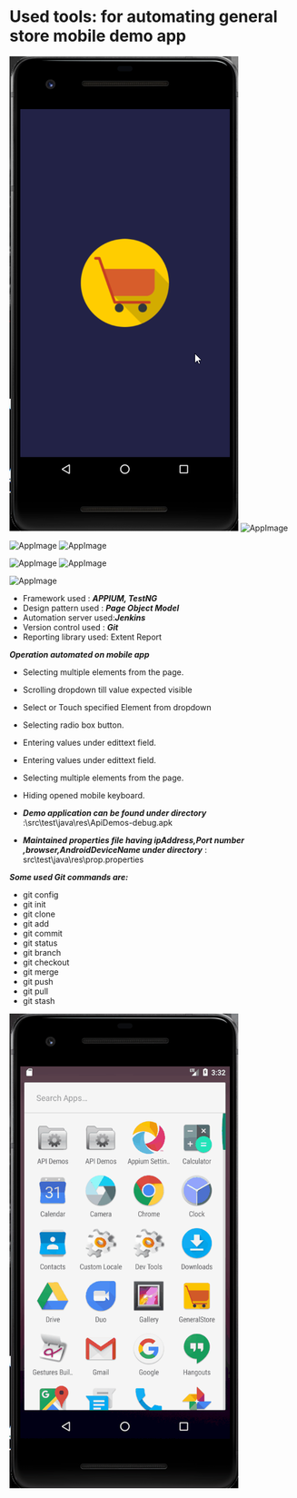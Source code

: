# Used tools: for automating general store mobile demo app

![AppImage](./APP-IMAGES/img1.jpg)	![AppImage](.APP-IMAGES/img2.jpg)

![AppImage](.APP-IMAGES/img3.jpg) ![AppImage](.APP-IMAGES/img4.jpg)

![AppImage](.APP-IMAGES/img5.jpg) ![AppImage](.APP-IMAGES/img6.jpg)

![AppImage](.APP-IMAGES/img7.jpg)



- Framework  used : ***APPIUM, TestNG***
- Design pattern used : ***Page Object Model***
- Automation server used:***Jenkins***
- Version control used : ***Git***	
- Reporting library used: Extent Report

 


***Operation automated on mobile app*** 
- Selecting multiple  elements from the page.
- Scrolling dropdown till value expected visible
- Select or Touch specified Element from dropdown 
- Selecting radio box button.
- Entering values under edittext field.
- Entering values under edittext field.
- Selecting multiple  elements from the page.
- Hiding opened mobile keyboard.

- ***Demo application can be found under directory*** :\src\test\java\res\ApiDemos-debug.apk

- ***Maintained properties file having ipAddress,Port number ,browser,AndroidDeviceName under directory*** : src\test\java\res\prop.properties


***Some used Git commands are:***

- git config
- git init
- git clone
- git add
- git commit 
 - git status
- git branch
- git checkout
- git merge
- git push
- git pull
- git stash



![AppImage](./MobileAppFlow.gif)